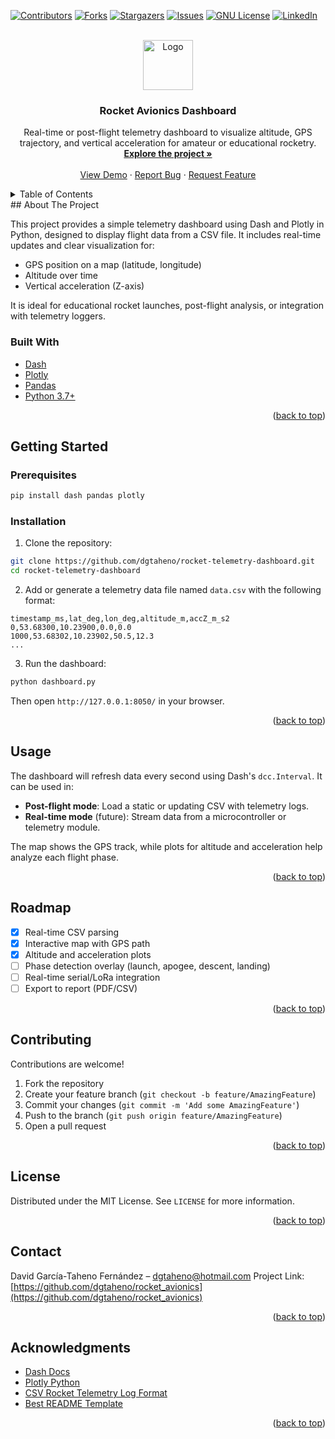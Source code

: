 <div id="top"></div>

[![Contributors][contributors-shield]][contributors-url]
[![Forks][forks-shield]][forks-url]
[![Stargazers][stars-shield]][stars-url]
[![Issues][issues-shield]][issues-url]
[![GNU License][license-shield]][license-url]
[![LinkedIn][linkedin-shield]][linkedin-url]

<br />
<div align="center">
  <a href="https://github.com/dgtaheno/rocket_avionics">
    <img src="logo.png" alt="Logo" width="80" height="80">
  </a>

  <h3 align="center">Rocket Avionics Dashboard</h3>

  <p align="center">
    Real-time or post-flight telemetry dashboard to visualize altitude, GPS trajectory, and vertical acceleration for amateur or educational rocketry.
    <br />
    <a href="https://github.com/dgtaheno/rocket_avionics"><strong>Explore the project »</strong></a>
    <br />
    <br />
    <a href="https://github.com/dgtaheno/rocket_avionics">View Demo</a>
    ·
    <a href="https://github.com/dgtaheno/rocket_avionics/issues">Report Bug</a>
    ·
    <a href="https://github.com/dgtaheno/rocket_avionics/issues">Request Feature</a>
  </p>
</div>
<!-- TABLE OF CONTENTS -->
<details>
  <summary>Table of Contents</summary>
  <ol>
    <li><a href="#about-the-project">About The Project</a></li>
    <li><a href="#built-with">Built With</a></li>
    <li><a href="#getting-started">Getting Started</a></li>
    <li><a href="#usage">Usage</a></li>
    <li><a href="#roadmap">Roadmap</a></li>
    <li><a href="#contributing">Contributing</a></li>
    <li><a href="#license">License</a></li>
    <li><a href="#contact">Contact</a></li>
    <li><a href="#acknowledgments">Acknowledgments</a></li>
  </ol>
</details>
<!-- ABOUT THE PROJECT -->
## About The Project

This project provides a simple telemetry dashboard using Dash and Plotly in Python, designed to display flight data from a CSV file. It includes real-time updates and clear visualization for:

* GPS position on a map (latitude, longitude)
* Altitude over time
* Vertical acceleration (Z-axis)

It is ideal for educational rocket launches, post-flight analysis, or integration with telemetry loggers.

### Built With

* [Dash](https://dash.plotly.com/)
* [Plotly](https://plotly.com/python/)
* [Pandas](https://pandas.pydata.org/)
* [Python 3.7+](https://www.python.org/)

<p align="right">(<a href="#top">back to top</a>)</p>
<!-- GETTING STARTED -->

## Getting Started

### Prerequisites

```bash
pip install dash pandas plotly
```

### Installation

1. Clone the repository:

```bash
git clone https://github.com/dgtaheno/rocket-telemetry-dashboard.git
cd rocket-telemetry-dashboard
```

2. Add or generate a telemetry data file named `data.csv` with the following format:

```csv
timestamp_ms,lat_deg,lon_deg,altitude_m,accZ_m_s2
0,53.68300,10.23900,0.0,0.0
1000,53.68302,10.23902,50.5,12.3
...
```

3. Run the dashboard:

```bash
python dashboard.py
```

Then open `http://127.0.0.1:8050/` in your browser.

<p align="right">(<a href="#top">back to top</a>)</p>

## Usage

The dashboard will refresh data every second using Dash's `dcc.Interval`. It can be used in:

* **Post-flight mode**: Load a static or updating CSV with telemetry logs.
* **Real-time mode** (future): Stream data from a microcontroller or telemetry module.

The map shows the GPS track, while plots for altitude and acceleration help analyze each flight phase.

<p align="right">(<a href="#top">back to top</a>)</p>

## Roadmap

* [x] Real-time CSV parsing
* [x] Interactive map with GPS path
* [x] Altitude and acceleration plots
* [ ] Phase detection overlay (launch, apogee, descent, landing)
* [ ] Real-time serial/LoRa integration
* [ ] Export to report (PDF/CSV)

<p align="right">(<a href="#top">back to top</a>)</p>

## Contributing

Contributions are welcome!

1. Fork the repository
2. Create your feature branch (`git checkout -b feature/AmazingFeature`)
3. Commit your changes (`git commit -m 'Add some AmazingFeature'`)
4. Push to the branch (`git push origin feature/AmazingFeature`)
5. Open a pull request

<p align="right">(<a href="#top">back to top</a>)</p>

## License

Distributed under the MIT License. See `LICENSE` for more information.

<p align="right">(<a href="#top">back to top</a>)</p>

## Contact

David García-Taheno Fernández – [dgtaheno@hotmail.com](mailto:dgtaheno@hotmail.com)
Project Link: [https://github.com/dgtaheno/rocket_avionics](https://github.com/dgtaheno/rocket_avionics)

<p align="right">(<a href="#top">back to top</a>)</p>

## Acknowledgments

* [Dash Docs](https://dash.plotly.com/)
* [Plotly Python](https://plotly.com/python/)
* [CSV Rocket Telemetry Log Format](https://github.com/)
* [Best README Template](https://github.com/othneildrew/Best-README-Template)

<p align="right">(<a href="#top">back to top</a>)</p>

<!-- MARKDOWN LINKS & IMAGES -->

[contributors-shield]: https://img.shields.io/github/contributors/dgtaheno/rocket_avionics.svg?style=for-the-badge
[contributors-url]: https://github.com/dgtaheno/rocket_avionics/graphs/contributors
[forks-shield]: https://img.shields.io/github/forks/dgtaheno/rocket_avionics.svg?style=for-the-badge
[forks-url]: https://github.com/dgtaheno/rocket_avionics/network/members
[stars-shield]: https://img.shields.io/github/stars/dgtaheno/rocket_avionics.svg?style=for-the-badge
[stars-url]: https://github.com/dgtaheno/rocket_avionics/stargazers
[issues-shield]: https://img.shields.io/github/issues/dgtaheno/rocket_avionics.svg?style=for-the-badge
[issues-url]: https://github.com/dgtaheno/rocket_avionics/issues
[license-shield]: https://img.shields.io/github/license/dgtaheno/rocket_avionics.svg?style=for-the-badge
[license-url]: https://github.com/dgtaheno/rocket_avionics/blob/main/LICENSE
[linkedin-shield]: https://img.shields.io/badge/-LinkedIn-black.svg?style=for-the-badge&logo=linkedin&colorB=555
[linkedin-url]: https://www.linkedin.com/in/dgtaheno/
[product-screenshot]: logo.png
